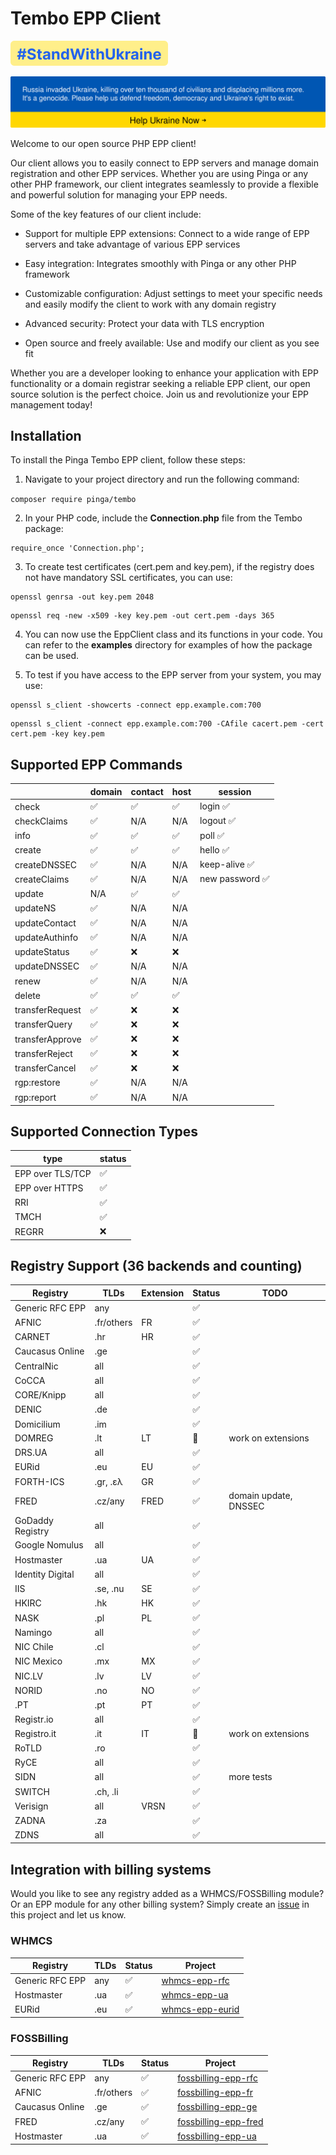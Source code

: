 # Tembo EPP Client

[![StandWithUkraine](https://raw.githubusercontent.com/vshymanskyy/StandWithUkraine/main/badges/StandWithUkraine.svg)](https://github.com/vshymanskyy/StandWithUkraine/blob/main/docs/README.md)

[![SWUbanner](https://raw.githubusercontent.com/vshymanskyy/StandWithUkraine/main/banner2-direct.svg)](https://github.com/vshymanskyy/StandWithUkraine/blob/main/docs/README.md)

Welcome to our open source PHP EPP client!

Our client allows you to easily connect to EPP servers and manage domain registration and other EPP services. Whether you are using Pinga or any other PHP framework, our client integrates seamlessly to provide a flexible and powerful solution for managing your EPP needs.

Some of the key features of our client include:

- Support for multiple EPP extensions: Connect to a wide range of EPP servers and take advantage of various EPP services

- Easy integration: Integrates smoothly with Pinga or any other PHP framework

- Customizable configuration: Adjust settings to meet your specific needs and easily modify the client to work with any domain registry

- Advanced security: Protect your data with TLS encryption

- Open source and freely available: Use and modify our client as you see fit

Whether you are a developer looking to enhance your application with EPP functionality or a domain registrar seeking a reliable EPP client, our open source solution is the perfect choice. Join us and revolutionize your EPP management today!

## Installation

To install the Pinga Tembo EPP client, follow these steps:

1. Navigate to your project directory and run the following command:

```composer require pinga/tembo```

2. In your PHP code, include the **Connection.php** file from the Tembo package:

```
require_once 'Connection.php';
```

3. To create test certificates (cert.pem and key.pem), if the registry does not have mandatory SSL certificates, you can use:

```
openssl genrsa -out key.pem 2048
```

```
openssl req -new -x509 -key key.pem -out cert.pem -days 365
```

4. You can now use the EppClient class and its functions in your code. You can refer to the **examples** directory for examples of how the package can be used.

5. To test if you have access to the EPP server from your system, you may use:

```
openssl s_client -showcerts -connect epp.example.com:700
```

```
openssl s_client -connect epp.example.com:700 -CAfile cacert.pem -cert cert.pem -key key.pem
```

## Supported EPP Commands

| | domain | contact | host | session |
|----------|----------|----------|----------|----------|
| check | ✅ | ✅ | ✅ | login ✅ |
| checkClaims | ✅ | N/A | N/A | logout ✅ |
| info | ✅ | ✅ | ✅ | poll ✅ |
| create | ✅ | ✅ | ✅ | hello ✅ |
| createDNSSEC | ✅ | N/A | N/A | keep-alive ✅ |
| createClaims | ✅ | N/A | N/A | new password ✅ |
| update | N/A | ✅ | ✅ | |
| updateNS | ✅ | N/A | N/A | |
| updateContact | ✅ | N/A | N/A | |
| updateAuthinfo | ✅ | N/A | N/A | |
| updateStatus | ✅ | ❌ | ❌| |
| updateDNSSEC | ✅ | N/A | N/A | |
| renew | ✅ | N/A | N/A | |
| delete | ✅ | ✅ | ✅ |  |
| transferRequest | ✅ | ❌ | ❌ | |
| transferQuery | ✅ | ❌ | ❌ | |
| transferApprove | ✅ | ❌ | ❌ | |
| transferReject | ✅ | ❌ | ❌ | |
| transferCancel | ✅ | ❌ | ❌ | |
| rgp:restore | ✅ | N/A | N/A | |
| rgp:report | ✅ | N/A | N/A | |

## Supported Connection Types

| type | status |
|----------|----------|
| EPP over TLS/TCP | ✅ |
| EPP over HTTPS | ✅ |
| RRI | ✅ |
| TMCH | ✅ |
| REGRR | ❌ |

## Registry Support (36 backends and counting)

| Registry | TLDs | Extension | Status | TODO |
|----------|----------|----------|----------|----------|
| Generic RFC EPP | any | | ✅ | |
| AFNIC | .fr/others | FR | ✅ | |
| CARNET | .hr | HR | ✅ | |
| Caucasus Online | .ge | | ✅ | |
| CentralNic | all | | ✅ | |
| CoCCA | all | | ✅ | |
| CORE/Knipp | all | | ✅ | |
| DENIC | .de | | ✅ | |
| Domicilium | .im | | ✅ | |
| DOMREG | .lt | LT | 🚧 | work on extensions |
| DRS.UA | all | | ✅ | |
| EURid | .eu | EU | ✅ | |
| FORTH-ICS | .gr, .ελ | GR | ✅ | |
| FRED | .cz/any | FRED | ✅ | domain update, DNSSEC |
| GoDaddy Registry | all | | ✅ | |
| Google Nomulus | all | | ✅ | |
| Hostmaster | .ua | UA | ✅ | |
| Identity Digital | all | | ✅ | |
| IIS | .se, .nu | SE | ✅ | |
| HKIRC | .hk | HK | ✅ | |
| NASK | .pl | PL | ✅ | |
| Namingo | all | | ✅ | |
| NIC Chile | .cl | | ✅ | |
| NIC Mexico | .mx | MX | ✅ | |
| NIC.LV | .lv | LV | ✅ | |
| NORID | .no | NO | ✅ | |
| .PT | .pt | PT | ✅ | |
| Registr.io | all | | ✅ | |
| Registro.it | .it | IT | 🚧 | work on extensions |
| RoTLD | .ro | | ✅ | |
| RyCE | all | | ✅ | |
| SIDN | all | | ✅ | more tests |
| SWITCH | .ch, .li | | ✅ | |
| Verisign | all | VRSN | ✅ | |
| ZADNA | .za |  | ✅ | |
| ZDNS | all |  | ✅ | |

## Integration with billing systems

Would you like to see any registry added as a WHMCS/FOSSBilling module? Or an EPP module for any other billing system? Simply create an [issue](https://github.com/getpinga/tembo/issues) in this project and let us know.

### WHMCS

| Registry | TLDs | Status | Project |
|----------|----------|----------|----------|
| Generic RFC EPP | any | ✅ | [whmcs-epp-rfc](https://github.com/getpinga/whmcs-epp-rfc) |
| Hostmaster | .ua | ✅ | [whmcs-epp-ua](https://github.com/getpinga/whmcs-epp-ua) |
| EURid | .eu | ✅ | [whmcs-epp-eurid](https://github.com/getpinga/whmcs-epp-eurid) |

### FOSSBilling

| Registry | TLDs | Status | Project |
|----------|----------|----------|----------|
| Generic RFC EPP | any | ✅ | [fossbilling-epp-rfc](https://github.com/getpinga/fossbilling-epp-rfc) |
| AFNIC | .fr/others | ✅ | [fossbilling-epp-fr](https://github.com/getpinga/fossbilling-epp-fr) |
| Caucasus Online | .ge | ✅ | [fossbilling-epp-ge](https://github.com/getpinga/fossbilling-epp-ge) |
| FRED | .cz/any | ✅ | [fossbilling-epp-fred](https://github.com/getpinga/fossbilling-epp-fred) |
| Hostmaster | .ua | ✅ | [fossbilling-epp-ua](https://github.com/getpinga/fossbilling-epp-ua) |